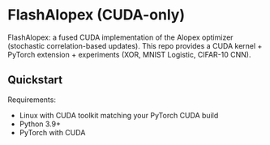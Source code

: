 # FlashAlopex (CUDA-only)

FlashAlopex: a fused CUDA implementation of the Alopex optimizer (stochastic correlation-based updates).
This repo provides a CUDA kernel + PyTorch extension + experiments (XOR, MNIST Logistic, CIFAR-10 CNN).

## Quickstart

Requirements:
- Linux with CUDA toolkit matching your PyTorch CUDA build
- Python 3.9+
- PyTorch with CUDA